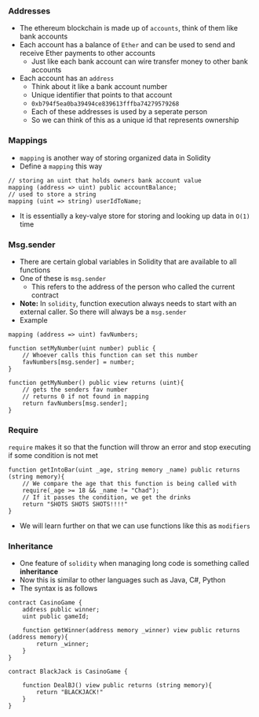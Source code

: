 ### Addresses
- The ethereum blockchain is made up of `accounts`, think of them like bank accounts
- Each account has a balance of `Ether` and can be used to send and receive Ether payments to other accounts
	- Just like each bank account can wire transfer money to other bank accounts
- Each account has an `address`
	- Think about it like a bank account number
	- Unique identifier that points to that account
	- `0xb794f5ea0ba39494ce839613fffba74279579268`
	- Each of these addresses is used by a seperate person
	- So we can think of this as a unique id that represents ownership


### Mappings
- `mapping` is another way of storing organized data in Solidity
- Define a `mapping` this way

```solidity
// storing an uint that holds owners bank account value
mapping (address => uint) public accountBalance;
// used to store a string
mapping (uint => string) userIdToName;
```

- It is essentially a key-valye store for storing and looking up data in `O(1)` time







### Msg.sender
- There are certain global variables in Solidity that are available to all functions
- One of these is `msg.sender`
	- This refers to the address of the person who called the current contract
- **Note:** In `solidity`, function execution always needs to start with an external caller. So there will always be a `msg.sender`
- Example


```solidity
mapping (address => uint) favNumbers;

function setMyNumber(uint number) public {
	// Whoever calls this function can set this number
	favNumbers[msg.sender] = number;
}

function getMyNumber() public view returns (uint){
	// gets the senders fav number
	// returns 0 if not found in mapping
	return favNumbers[msg.sender];
}
```




### Require
`require` makes it so that the function will throw an error and stop executing if some condition is not met

```solidity
function getIntoBar(uint _age, string memory _name) public returns (string memory){
	// We compare the age that this function is being called with
	require(_age >= 18 && _name != "Chad");
	// If it passes the condition, we get the drinks
	return "SHOTS SHOTS SHOTS!!!!"
}
```

- We will learn further on that we can use functions like this as `modifiers`


### Inheritance
- One feature of `solidity` when managing long code is something called **inheritance**
- Now this is similar to other languages such as Java, C#, Python
- The syntax is as follows


```solidity
contract CasinoGame {
	address public winner;
	uint public gameId;

	function getWinner(address memory _winner) view public returns (address memory){
		return _winner;
	}
}

contract BlackJack is CasinoGame {

	function DealBJ() view public returns (string memory){
		return "BLACKJACK!"
	}
}
```